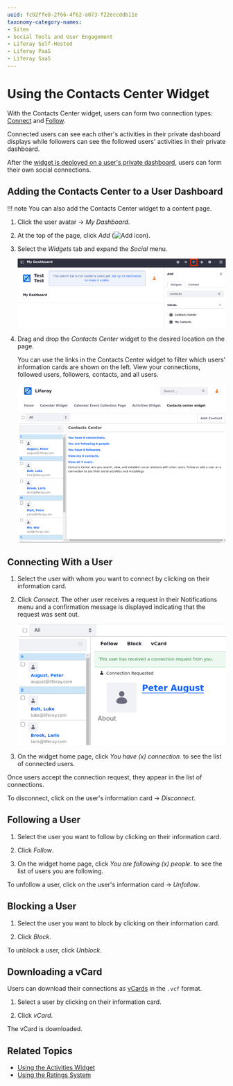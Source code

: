 ```yaml
---
uuid: fc02ffe8-2f66-4f62-a073-f22eccddb11e
taxonomy-category-names:
- Sites
- Social Tools and User Engagement
- Liferay Self-Hosted
- Liferay PaaS
- Liferay SaaS
---
```


# Using the Contacts Center Widget

 With the Contacts Center widget, users can form two connection types: [Connect](#connecting-with-a-user) and [Follow](#following-a-user).

 Connected users can see each other's activities in their private dashboard displays while followers can see the followed users' activities in their private dashboard.

After the [widget is deployed on a user's private dashboard](#adding-the-contacts-center-to-a-user-dashboard), users can form their own social connections.

## Adding the Contacts Center to a User Dashboard

!!! note
    You can also add the Contacts Center widget to a content page.

1. Click the user avatar &rarr; *My Dashboard*.

1. At the top of the page, click *Add* (![Add icon](../../images/icon-add-app.png)).

1. Select the *Widgets* tab and expand the *Social* menu.

   ![Add the Contact Center widget to your private dashboard.](./using-the-contacts-center-widget/images/01.png)

1. Drag and drop the *Contacts Center* widget to the desired location on the page.

   You can use the links in the Contacts Center widget to filter which users' information cards are shown on the left. View your connections, followed users, followers, contacts, and all users.

   ![Use the links in the Contacts Center Widget to filter users.](./using-the-contacts-center-widget/images/02.png)

## Connecting With a User

1. Select the user with whom you want to connect by clicking on their information card.

1. Click *Connect*. The other user receives a request in their Notifications menu and a confirmation message is displayed indicating that the request was sent out.

   ![A confirmation message is displayed indicating that the connection request was sent out.](./using-the-contacts-center-widget/images/03.png)

1. On the widget home page, click *You have (x) connection.* to see the list of connected users.

Once users accept the connection request, they appear in the list of connections.

To disconnect, click on the user's information card &rarr; *Disconnect*.

## Following a User

1. Select the user you want to follow by clicking on their information card.

1. Click *Follow*.

1. On the widget home page, click *You are following (x) people.* to see the list of users you are following.

To unfollow a user, click on the user's information card &rarr; *Unfollow*.

## Blocking a User

1. Select the user you want to block by clicking on their information card.

1. Click *Block*.

To unblock a user, click *Unblock*.

## Downloading a vCard

Users can download their connections as [vCards](https://en.wikipedia.org/wiki/VCard) in the `.vcf` format.

1. Select a user by clicking on their information card.

1. Click *vCard*.

The vCard is downloaded.

## Related Topics

- [Using the Activities Widget](./using-the-activities-widget.md)
- [Using the Ratings System](./using-the-ratings-system.md)